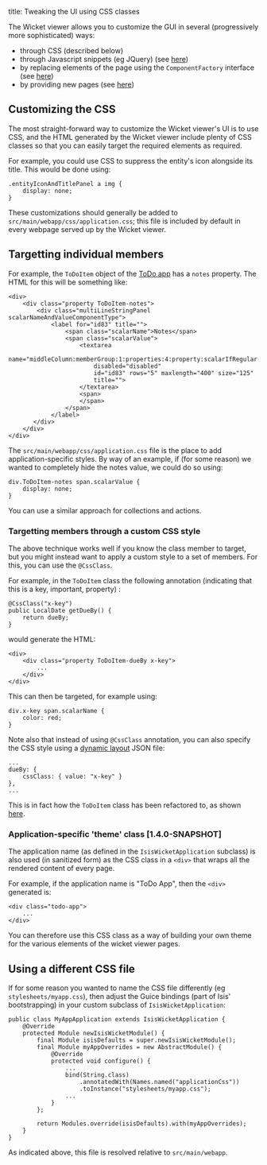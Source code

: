 title: Tweaking the UI using CSS classes

The Wicket viewer allows you to customize the GUI in several (progressively more sophisticated) ways:

* through CSS (described below)
* through Javascript snippets (eg JQuery) (see [here](./how-to-tweak-the-ui-using-javascript.html))
* by replacing elements of the page using the `ComponentFactory` interface (see [here](./customizing-the-viewer.html))
* by providing new pages (see [here](./custom-pages.html))


## Customizing the CSS

The most straight-forward way to customize the Wicket viewer's UI is to use CSS, and the HTML generated by the Wicket viewer include plenty of CSS classes so that you can easily target the required elements as required.

For example, you could use CSS to suppress the entity's icon alongside its title.  This would be done using:

    .entityIconAndTitlePanel a img {
    	display: none;
    }

These customizations should generally be added to `src/main/webapp/css/application.css`; this file is included by default in every webpage served up by the Wicket viewer.

## Targetting individual members

For example, the `ToDoItem` object of the [ToDo app](../../../intro/getting-started/quickstart-archetype.html) has a `notes` property.  The HTML for this will be something like:

    <div>
        <div class="property ToDoItem-notes">
            <div class="multiLineStringPanel scalarNameAndValueComponentType">
                <label for="id83" title="">
                    <span class="scalarName">Notes</span>
                    <span class="scalarValue">
                        <textarea
                            name="middleColumn:memberGroup:1:properties:4:property:scalarIfRegular:scalarValue" 
                            disabled="disabled" 
                            id="id83" rows="5" maxlength="400" size="125" 
                            title="">
                        </textarea>
                        <span>
                        </span>
                    </span>
                </label>
           </div>
        </div>
    </div>
    

The `src/main/webapp/css/application.css` file is the place to add application-specific styles.  By way of an example, if (for some reason) we wanted to completely hide the notes value, we could do so using:

    div.ToDoItem-notes span.scalarValue {
        display: none;
    }

You can use a similar approach for collections and actions.


### Targetting members through a custom CSS style

The above technique works well if you know the class member to target, but you might instead want to apply a custom style to a set of members.  For this, you can use the `@CssClass`.

For example, in the `ToDoItem` class the following annotation (indicating that this is a key, important, property) :

    @CssClass("x-key")
    public LocalDate getDueBy() {
        return dueBy;
    }

would generate the HTML:

    <div>
        <div class="property ToDoItem-dueBy x-key">
            ...
        </div>
    </div>

This can then be targeted, for example using:

    div.x-key span.scalarName {
    	color: red;
    }


Note also that instead of using `@CssClass` annotation, you can also specify the CSS style using a [dynamic layout](./dynamic-layouts.html) JSON file:

    ...
    dueBy: {
        cssClass: { value: "x-key" }
    },
    ...

This is in fact how the `ToDoItem` class has been refactored to, as shown [here](https://github.com/apache/isis/blob/5e5b07c4691cbd651023c6ed8b7b756bc8370e09/example/application/quickstart_wicket_restful_jdo/dom/src/main/java/dom/todo/ToDoItem.layout.json#L94).


### Application-specific 'theme' class [1.4.0-SNAPSHOT]

The application name (as defined in the `IsisWicketApplication` subclass) is also used (in sanitized form) as the CSS class in a `<div>` that wraps all the rendered content of every page.

For example, if the application name is "ToDo App", then the `<div>` generated is:

    <div class="todo-app">
        ...
    </div>

You can therefore use this CSS class as a way of building your own theme for the various elements of the wicket viewer pages.

## Using a different CSS file

If for some reason you wanted to name the CSS file differently (eg `stylesheets/myapp.css`), then adjust the Guice bindings (part of Isis' bootstrapping) in your custom subclass of `IsisWicketApplication`:

    public class MyAppApplication extends IsisWicketApplication {
        @Override
        protected Module newIsisWicketModule() {
            final Module isisDefaults = super.newIsisWicketModule();
            final Module myAppOverrides = new AbstractModule() {
                @Override
                protected void configure() {
                    ...
                    bind(String.class)
                        .annotatedWith(Names.named("applicationCss"))
                        .toInstance("stylesheets/myapp.css");
                    ...
                }
            };
    
            return Modules.override(isisDefaults).with(myAppOverrides);
        }
    }

As indicated above, this file is resolved relative to `src/main/webapp`.

